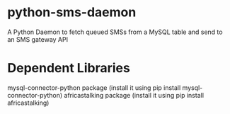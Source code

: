 # python-sms-daemon
A Python Daemon to fetch queued SMSs from a MySQL table and send to an SMS gateway API

# Dependent Libraries
mysql-connector-python package (install it using pip install mysql-connector-python)
africastalking package (install it using pip install africastalking)
